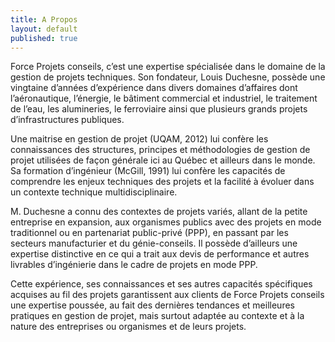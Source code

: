 ```yaml
---
title: A Propos
layout: default
published: true
---
```


Force Projets conseils, c’est une expertise spécialisée dans le domaine de la gestion de projets techniques. Son fondateur, Louis Duchesne, possède une vingtaine d’années d’expérience dans divers domaines d’affaires dont l’aéronautique, l’énergie, le bâtiment commercial et industriel, le traitement de l’eau, les alumineries, le ferroviaire ainsi que plusieurs grands projets d’infrastructures publiques.

Une maitrise en gestion de projet (UQAM, 2012) lui confère les connaissances des structures, principes et méthodologies de gestion de projet utilisées de façon générale ici au Québec et ailleurs dans le monde. Sa formation d’ingénieur (McGill, 1991) lui confère les capacités de comprendre les enjeux techniques des projets et la facilité à évoluer dans un contexte technique multidisciplinaire.

M. Duchesne a connu des contextes de projets variés, allant de la petite entreprise en expansion, aux organismes publics avec des projets en mode traditionnel ou en partenariat public-privé (PPP), en passant par les secteurs manufacturier et du génie-conseils. Il possède d’ailleurs une expertise distinctive en ce qui a trait aux devis de performance et autres livrables d’ingénierie dans le cadre de projets en mode PPP.

Cette expérience, ses connaissances et ses autres capacités spécifiques acquises au fil des projets garantissent aux clients de Force Projets conseils une expertise poussée, au fait des dernières tendances et meilleures pratiques en gestion de projet, mais surtout adaptée au contexte et à la nature des entreprises ou organismes et de leurs projets.
